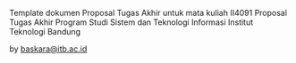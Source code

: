 Template dokumen Proposal Tugas Akhir untuk mata kuliah II4091 Proposal Tugas Akhir
Program Studi Sistem dan Teknologi Informasi
Institut Teknologi Bandung

by baskara@itb.ac.id
